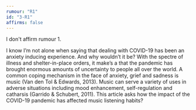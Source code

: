 ```yaml
---
rumour: "R1"
id: "3-R1"
affirms: false
---
```


I don't affirm rumour 1.

I know I’m not alone when saying that dealing with COVID-19 has been an anxiety inducing experience. And why wouldn’t it be? With the spectre of illness and shelter-in-place orders, it make’s a that the pandemic has brought enormous amounts of uncertainty to people all over the world. A common coping mechanism in the face of anxiety, grief and sadness is music (Van den Tol & Edwards, 2013). Music can serve a variety of uses in adverse situations including mood enhancement, self-regulation and catharsis (Garrido & Schubert, 2011). This article asks how the impact of the COVID-19 pandemic has affected music listening habits?
